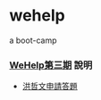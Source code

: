 # wehelp
a boot-camp 

### [WeHelp第三期](https://training.pada-x.com/wehelp/) 說明
- [洪哲文申請答題](https://hongtsewen.github.io/myrepo/)


